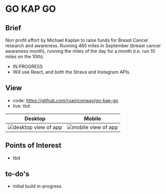 # GO KAP GO

## Brief
Non profit effort by Michael Kaplan to raise funds for Breast Cancer research and awareness. Running 465 miles in September (breast cancer awareness month), running the miles of the day for a month (i.e. run 10 miles on the 10th).
- IN PROGRESS
- Will use React, and both the Strava and Instagram APIs.

## View
- code: https://github.com/ruairiconway/go-kap-go
- live: tbd

| Desktop | Mobile |
|---------|--------|
| ![desktop view of app](tbd) | ![mobile view of app](tbd) |

## Points of Interest
- tbd

## to-do's
- initial build in-progress